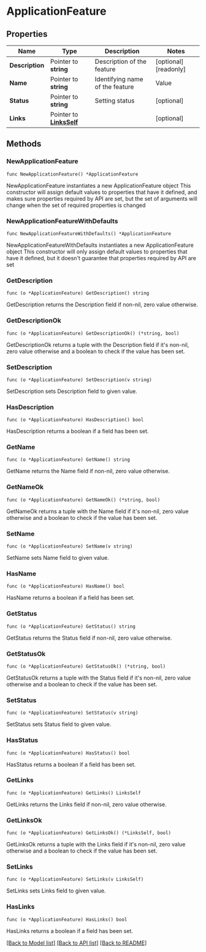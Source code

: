 # ApplicationFeature

## Properties

Name | Type | Description | Notes
------------ | ------------- | ------------- | -------------
**Description** | Pointer to **string** | Description of the feature | [optional] [readonly] 
**Name** | Pointer to **string** | Identifying name of the feature  | Value | Description   | | --------- | ------------- | | USER_PROVISIONING  | Represents the **To App** provisioning feature setting in the Admin Console | | INBOUND_PROVISIONING | Represents the **To Okta** provisioning feature setting in the Admin Console |  | [optional] 
**Status** | Pointer to **string** | Setting status | [optional] 
**Links** | Pointer to [**LinksSelf**](LinksSelf.md) |  | [optional] 

## Methods

### NewApplicationFeature

`func NewApplicationFeature() *ApplicationFeature`

NewApplicationFeature instantiates a new ApplicationFeature object
This constructor will assign default values to properties that have it defined,
and makes sure properties required by API are set, but the set of arguments
will change when the set of required properties is changed

### NewApplicationFeatureWithDefaults

`func NewApplicationFeatureWithDefaults() *ApplicationFeature`

NewApplicationFeatureWithDefaults instantiates a new ApplicationFeature object
This constructor will only assign default values to properties that have it defined,
but it doesn't guarantee that properties required by API are set

### GetDescription

`func (o *ApplicationFeature) GetDescription() string`

GetDescription returns the Description field if non-nil, zero value otherwise.

### GetDescriptionOk

`func (o *ApplicationFeature) GetDescriptionOk() (*string, bool)`

GetDescriptionOk returns a tuple with the Description field if it's non-nil, zero value otherwise
and a boolean to check if the value has been set.

### SetDescription

`func (o *ApplicationFeature) SetDescription(v string)`

SetDescription sets Description field to given value.

### HasDescription

`func (o *ApplicationFeature) HasDescription() bool`

HasDescription returns a boolean if a field has been set.

### GetName

`func (o *ApplicationFeature) GetName() string`

GetName returns the Name field if non-nil, zero value otherwise.

### GetNameOk

`func (o *ApplicationFeature) GetNameOk() (*string, bool)`

GetNameOk returns a tuple with the Name field if it's non-nil, zero value otherwise
and a boolean to check if the value has been set.

### SetName

`func (o *ApplicationFeature) SetName(v string)`

SetName sets Name field to given value.

### HasName

`func (o *ApplicationFeature) HasName() bool`

HasName returns a boolean if a field has been set.

### GetStatus

`func (o *ApplicationFeature) GetStatus() string`

GetStatus returns the Status field if non-nil, zero value otherwise.

### GetStatusOk

`func (o *ApplicationFeature) GetStatusOk() (*string, bool)`

GetStatusOk returns a tuple with the Status field if it's non-nil, zero value otherwise
and a boolean to check if the value has been set.

### SetStatus

`func (o *ApplicationFeature) SetStatus(v string)`

SetStatus sets Status field to given value.

### HasStatus

`func (o *ApplicationFeature) HasStatus() bool`

HasStatus returns a boolean if a field has been set.

### GetLinks

`func (o *ApplicationFeature) GetLinks() LinksSelf`

GetLinks returns the Links field if non-nil, zero value otherwise.

### GetLinksOk

`func (o *ApplicationFeature) GetLinksOk() (*LinksSelf, bool)`

GetLinksOk returns a tuple with the Links field if it's non-nil, zero value otherwise
and a boolean to check if the value has been set.

### SetLinks

`func (o *ApplicationFeature) SetLinks(v LinksSelf)`

SetLinks sets Links field to given value.

### HasLinks

`func (o *ApplicationFeature) HasLinks() bool`

HasLinks returns a boolean if a field has been set.


[[Back to Model list]](../README.md#documentation-for-models) [[Back to API list]](../README.md#documentation-for-api-endpoints) [[Back to README]](../README.md)


